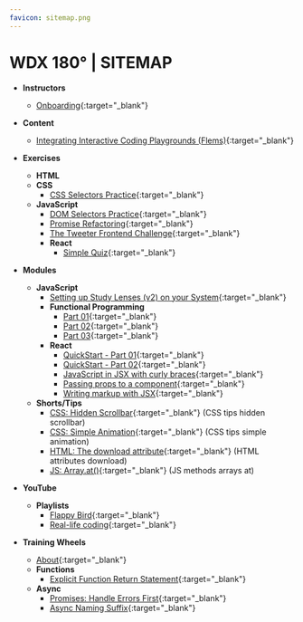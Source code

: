 ```yaml
---
favicon: sitemap.png
---
```


# WDX 180° | SITEMAP

  - **Instructors**
    - [Onboarding](https://in-tech-gration.github.io/WDX-180/staff/onboarding/instructors){:target="_blank"}

  - **Content**
    - [Integrating Interactive Coding Playgrounds (Flems)](https://in-tech-gration.github.io/WDX-180/curriculum/features/flems/){:target="_blank"}

  - **Exercises**
    - **HTML**
    - **CSS**
      - [CSS Selectors Practice](https://in-tech-gration.github.io/WDX-180/curriculum/modules/css/selectors/exercises/fix_the_summary/index.html){:target="_blank"}
    - **JavaScript**
      - [DOM Selectors Practice](https://in-tech-gration.github.io/WDX-180//curriculum/modules/javascript/web_apis/dom/exercises/dom-selectors/index.html){:target="_blank"}
      - [Promise Refactoring](https://in-tech-gration.github.io/WDX-180/curriculum/modules/javascript/async/async_await/exercises/promise_refactoring/){:target="_blank"}
      - [The Tweeter Frontend Challenge](https://in-tech-gration.github.io/WDX-180/curriculum/modules/javascript/misc/tweeter_practice/){:target="_blank"}
      - **React**
        - [Simple Quiz](https://in-tech-gration.github.io/WDX-180/curriculum/modules/javascript/frameworks/react/exercises/simple-quiz/){:target="_blank"}

  - **Modules**
    - **JavaScript**
      - [Setting up Study Lenses (v2) on your System](https://in-tech-gration.github.io/WDX-180/curriculum/modules/javascript/denepo/setting-up-study-lenses/){:target="_blank"}
      - **Functional Programming**
        - [Part 01](https://in-tech-gration.github.io/WDX-180/curriculum/modules/javascript/misc/functional_programming/part01/){:target="_blank"}
        - [Part 02](https://in-tech-gration.github.io/WDX-180/curriculum/modules/javascript/misc/functional_programming/part02/){:target="_blank"}
        - [Part 03](https://in-tech-gration.github.io/WDX-180/curriculum/modules/javascript/misc/functional_programming/part03/){:target="_blank"}
      - **React**
        - [QuickStart - Part 01](https://in-tech-gration.github.io/WDX-180/curriculum/modules/javascript/frameworks/react/quickstart/part-01.html){:target="_blank"}
        - [QuickStart - Part 02](https://in-tech-gration.github.io/WDX-180/curriculum/modules/javascript/frameworks/react/quickstart/part-02.html){:target="_blank"}
        - [JavaScript in JSX with curly braces](https://in-tech-gration.github.io/WDX-180/curriculum/modules/javascript/frameworks/react/javascript-in-jsx-with-curly-braces/){:target="_blank"}
        - [Passing props to a component](https://in-tech-gration.github.io/WDX-180/curriculum/modules/javascript/frameworks/react/passing-props-to-a-component/){:target="_blank"}
        - [Writing markup with JSX](https://in-tech-gration.github.io/WDX-180/curriculum/modules/javascript/frameworks/react/writing-markup-with-jsx/){:target="_blank"}
    - **Shorts/Tips**
      - [CSS: Hidden Scrollbar](https://in-tech-gration.github.io/WDX-180/curriculum/modules/css/tips/hidden_scrollbar/){:target="_blank"} (CSS tips hidden scrollbar)
      - [CSS: Simple Animation](https://in-tech-gration.github.io/WDX-180/curriculum/modules/css/tips/simple_animation/){:target="_blank"} (CSS tips simple animation)
      - [HTML: The download attribute](https://in-tech-gration.github.io/WDX-180/curriculum/modules/html/attributes/download_short/){:target="_blank"} (HTML attributes download)
      - [JS: Array.at()](https://in-tech-gration.github.io/WDX-180/curriculum/modules/javascript/core/arrays/methods_shorts/at/){:target="_blank"} (JS methods arrays at)

  - **YouTube**
    - **Playlists**
      - [Flappy Bird](https://www.youtube.com/playlist?list=PLdo7hJB0agEmTY9xT7EvzUkClAeAHJr9G){:target="_blank"}
      - [Real-life coding](https://www.youtube.com/playlist?list=PLdo7hJB0agElB29_USaEp_wtd2cPuD71C){:target="_blank"}
  
  - **Training Wheels**
    - [About](https://in-tech-gration.github.io/WDX-180/curriculum/modules/training-wheels/why-training-wheels){:target="_blank"}
    - **Functions**
      - [Explicit Function Return Statement](https://in-tech-gration.github.io/WDX-180/curriculum/modules/training-wheels/functions-always-return){:target="_blank"}
    - **Async**
      - [Promises: Handle Errors First](https://in-tech-gration.github.io/WDX-180/curriculum/modules/training-wheels/promises-handle-errors){:target="_blank"}
      - [Async Naming Suffix](https://in-tech-gration.github.io/WDX-180/curriculum/modules/training-wheels/promises-async-naming){:target="_blank"}